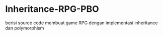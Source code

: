 # Inheritance-RPG-PBO
berisi source code membuat game RPG dengan implementasi inheritance dan polymorphism
